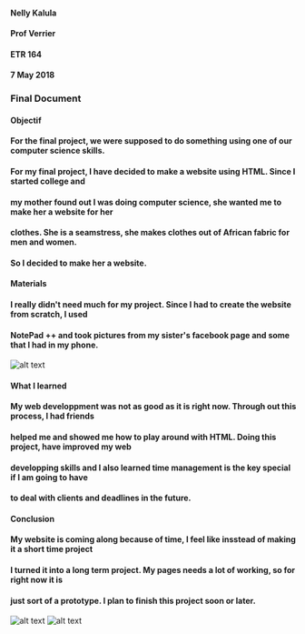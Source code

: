 #### Nelly Kalula
#### Prof Verrier
#### ETR 164
#### 7 May 2018

### Final Document

#### Objectif
#### For the final project, we were supposed to do something using one of our computer science skills. 
#### For my final project, I have decided to make a website using HTML.  Since I started college and
#### my mother found out I was doing computer science, she wanted me to make her a website for her 
#### clothes.  She is a seamstress, she makes clothes out of African fabric for men and women.  
#### So I decided to make her a website.

#### Materials
#### I really didn't need much for my project. Since I had to create the website from scratch, I used 
#### NotePad ++ and took pictures from my sister's facebook page and some that I had in my phone.

![alt text](https://imgur.com/njooBgK.png)

#### What I learned
#### My web developpment was not as good as it is right now.  Through out this process, I had friends 
#### helped me and showed me how to play around with HTML.  Doing this project, have improved my web 
#### developping skills and I also  learned time management is the key special if I am going to have
#### to deal with clients and deadlines in the future.

#### Conclusion
#### My website is coming along because of time, I feel like insstead of making it a short time project
#### I turned it into a long term project.  My pages needs a lot of working, so for right now it  is 
#### just sort of a prototype.  I plan to finish this project soon or later.

![alt text](https://imgur.com/hVRH3AD.png)
![alt text](https://imgur.com/xcfeE3R.png)
